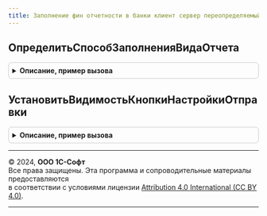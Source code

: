 ```yaml
---
title: Заполнение фин отчетности в банки клиент сервер переопределяемый
---
```



## ОпределитьСпособЗаполненияВидаОтчета
<details style="margin: 1em 0; padding: 0.5em; border: 1px solid #ccc; border-radius: 6px;">

<summary style="font-weight: bold; cursor: pointer;">Описание, пример вызова</summary>

```bsl

// Сопоставляет для указанного вида отчета соответствующий ему источник (способ) заполнения.
//
// Параметры:
//  ВидОтчета    - Строка - см. колонку из результата ЗаполнениеФинОтчетностиВБанки.ОписаниеВидовОтчетов()
//  СпособЗаполнения - Строка - принимает значения: ОтчетБРО, СтандартныйОтчет, ВнешнийФайл, ПроизвольныйФайл.
//
Процедура ОпределитьСпособЗаполненияВидаОтчета(ВидОтчета, СпособЗаполнения) Экспорт
```

Пример вызова
```bsl
ЗаполнениеФинОтчетностиВБанкиКлиентСерверПереопределяемый.ОпределитьСпособЗаполненияВидаОтчета(ВидОтчета, СпособЗаполнения) 
```
</details>

## УстановитьВидимостьКнопкиНастройкиОтправки
<details style="margin: 1em 0; padding: 0.5em; border: 1px solid #ccc; border-radius: 6px;">

<summary style="font-weight: bold; cursor: pointer;">Описание, пример вызова</summary>

```bsl

// Отображает или скрывает кнопку "Настройка отправки отчетности".
//
// Параметры:
//  Форма        - ФормаКлиентскогоПриложения - должна содержать кнопку СписокНастроитьОтправку.
//
Процедура УстановитьВидимостьКнопкиНастройкиОтправки(Форма) Экспорт
```

Пример вызова
```bsl
ЗаполнениеФинОтчетностиВБанкиКлиентСерверПереопределяемый.УстановитьВидимостьКнопкиНастройкиОтправки(Форма) 
```
</details>

---

© 2024, **ООО 1С-Софт**  
Все права защищены. Эта программа и сопроводительные материалы предоставляются  
в соответствии с условиями лицензии [Attribution 4.0 International (CC BY 4.0)](https://creativecommons.org/licenses/by/4.0/legalcode).

---

